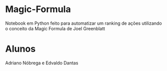 # Magic-Formula
Notebook em Python feito para automatizar um ranking de ações utilizando o conceito da Magic Formula de Joel Greenblatt

# Alunos
Adriano Nóbrega e Edvaldo Dantas
